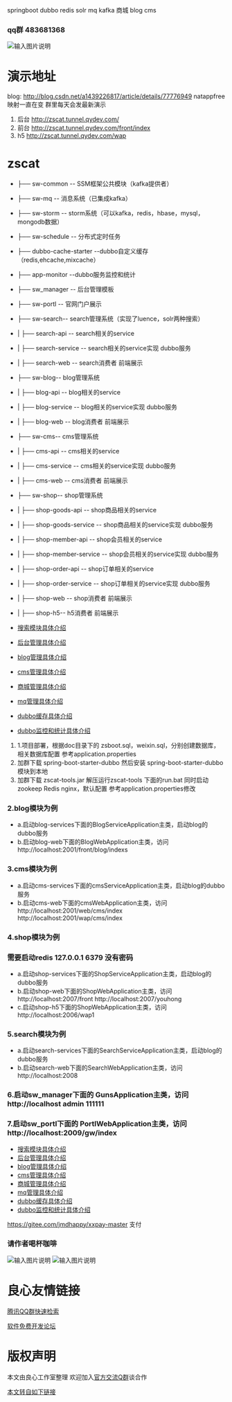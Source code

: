 springboot dubbo redis solr mq kafka 商城 blog cms
 

### qq群 483681368

   
 
![输入图片说明](https://git.oschina.net/uploads/images/2017/0830/111141_ed72ed26_134431.png "1504062698384.png")

# 演示地址
blog: http://blog.csdn.net/a1439226817/article/details/77776949
natappfree 映射一直在变  群里每天会发最新演示 

1. 后台 http://zscat.tunnel.qydev.com/
2. 前台 http://zscat.tunnel.qydev.com/front/index
3. h5 http://zscat.tunnel.qydev.com/wap

# zscat


- ├── sw-common -- SSM框架公共模块（kafka提供者）
- ├── sw-mq -- 消息系统（已集成kafka）
- ├── sw-storm -- storm系统（可以kafka，redis，hbase，mysql，mongodb数据）
- ├── sw-schedule -- 分布式定时任务
- ├── dubbo-cache-starter --dubbo自定义缓存（redis,ehcache,mixcache）
- ├── app-monitor --dubbo服务监控和统计
- ├── sw_manager -- 后台管理模板
- ├── sw-portl -- 官网门户展示
- ├── sw-search-- search管理系统（实现了luence，solr两种搜索）
- |    ├── search-api -- search相关的service
- |    ├── search-service -- search相关的service实现  dubbo服务
- |    ├── search-web -- search消费者 前端展示
- ├── sw-blog-- blog管理系统
- |    ├── blog-api -- blog相关的service
- |    ├── blog-service -- blog相关的service实现  dubbo服务
- |    ├── blog-web -- blog消费者 前端展示
- ├── sw-cms-- cms管理系统
- |    ├── cms-api -- cms相关的service
- |    ├── cms-service -- cms相关的service实现  dubbo服务
- |    ├── cms-web -- cms消费者 前端展示
- ├── sw-shop-- shop管理系统
- |    ├── shop-goods-api -- shop商品相关的service
- |    ├── shop-goods-service -- shop商品相关的service实现  dubbo服务
- |    ├── shop-member-api -- shop会员相关的service
- |    ├── shop-member-service -- shop会员相关的service实现  dubbo服务
- |    ├── shop-order-api -- shop订单相关的service
- |    ├── shop-order-service -- shop订单相关的service实现  dubbo服务
- |    ├── shop-web -- shop消费者 前端展示
- |    ├── shop-h5-- h5消费者 前端展示

- [搜索模块具体介绍](http://u.720life.cn/g/5c954f4cd4204fb6c09a7e58aa70844da5e65fc0e5b04545f569a1a81f014b7da75d2c52acbe42c681aba5e3bf19b7c69001516c987b72c4e844f5703105827f26cd0abcc3a73f77c3754e3a999416cb)
- [后台管理具体介绍](http://u.720life.cn/g/5c954f4cd4204fb6c09a7e58aa70844da5e65fc0e5b04545f569a1a81f014b7d5b67c2a1eaa898815e5463a2c530d9fd1b622ae07dd183d4fed40244024ebb939f22fdc946654bfd38f791947a7d82fc)
- [blog管理具体介绍](http://u.720life.cn/g/5c954f4cd4204fb6c09a7e58aa70844da5e65fc0e5b04545f569a1a81f014b7d5b67c2a1eaa898815e5463a2c530d9fd0ea095e67fab727c916e452097be868426ac3a510d88b2db16512badb03d1916)
- [cms管理具体介绍](http://u.720life.cn/g/5c954f4cd4204fb6c09a7e58aa70844da5e65fc0e5b04545f569a1a81f014b7d5b67c2a1eaa898815e5463a2c530d9fd4dca0e0bd24d4e34002dd7d08b417da73105430d7767354c32cb69f270907e4c)
- [商城管理具体介绍](http://u.720life.cn/g/5c954f4cd4204fb6c09a7e58aa70844da5e65fc0e5b04545f569a1a81f014b7d5b67c2a1eaa898815e5463a2c530d9fdef7bb51ac52f0f34164edce98f820c2880a7de1f9790e9861bb4a2591e085b28)
- [mq管理具体介绍](http://u.720life.cn/g/5c954f4cd4204fb6c09a7e58aa70844da5e65fc0e5b04545f569a1a81f014b7d5b67c2a1eaa898815e5463a2c530d9fd760b786db7f994ddc9bc0aeea27147faa32cb9fa3182a97bf192c1267e07db20)
- [dubbo缓存具体介绍](http://u.720life.cn/g/5c954f4cd4204fb6c09a7e58aa70844da5e65fc0e5b04545f569a1a81f014b7d5b67c2a1eaa898815e5463a2c530d9fdbd9649274b91ddc4923573d1a187e2eea63a873488e17ffeabe9691e6e7bbf8771eea69da871d3911b781ffd9cab4b20)
- [dubbo监控和统计具体介绍](http://u.720life.cn/g/5c954f4cd4204fb6c09a7e58aa70844da5e65fc0e5b04545f569a1a81f014b7d5b67c2a1eaa898815e5463a2c530d9fda49bd94898803dd9e510f19700d873ef421469371760b57dba523bdf443fdf51)




1. 1.项目部署，根据doc目录下的 zsboot.sql，weixin.sql，分别创建数据库，相关数据库配置 参考application.properties
2. 加群下载 spring-boot-starter-dubbo 然后安装 spring-boot-starter-dubbo模块到本地
3. 加群下载 zscat-tools.jar  解压运行zscat-tools 下面的run.bat 同时启动zookeep Redis nginx，默认配置 参考application.properties修改
### 2.blog模块为例  



- a.启动blog-services下面的BlogServiceApplication主类，启动blog的dubbo服务
- b.启动blog-web下面的BlogWebApplication主类，访问 http://localhost:2001/front/blog/indexs
### 3.cms模块为例 
 


- a.启动cms-services下面的cmsServiceApplication主类，启动blog的dubbo服务
- b.启动cms-web下面的cmsWebApplication主类，访问 http://localhost:2001/web/cms/index http://localhost:2001/wap/cms/index
### 4.shop模块为例  


### 需要启动redis 127.0.0.1 6379 没有密码
- a.启动shop-services下面的ShopServiceApplication主类，启动blog的dubbo服务
- b.启动shop-web下面的ShopWebApplication主类，访问  http://localhost:2007/front http://localhost:2007/youhong
- c.启动shop-h5下面的ShopWebApplication主类，访问 http://localhost:2006/wap1 
### 5.search模块为例
  


- a.启动search-services下面的SearchServiceApplication主类，启动blog的dubbo服务
- b.启动search-web下面的SearchWebApplication主类，访问 http://localhost:2008
### 6.启动sw_manager下面的 GunsApplication主类，访问 http://localhost  admin  111111
### 7.启动sw_portl下面的 PortlWebApplication主类，访问 http://localhost:2009/gw/index



- [搜索模块具体介绍](http://u.720life.cn/g/5c954f4cd4204fb6c09a7e58aa70844da5e65fc0e5b04545f569a1a81f014b7da75d2c52acbe42c681aba5e3bf19b7c69001516c987b72c4e844f5703105827f26cd0abcc3a73f77c3754e3a999416cb)
- [后台管理具体介绍](http://u.720life.cn/g/5c954f4cd4204fb6c09a7e58aa70844da5e65fc0e5b04545f569a1a81f014b7d5b67c2a1eaa898815e5463a2c530d9fd1b622ae07dd183d4fed40244024ebb939f22fdc946654bfd38f791947a7d82fc)
- [blog管理具体介绍](http://u.720life.cn/g/5c954f4cd4204fb6c09a7e58aa70844da5e65fc0e5b04545f569a1a81f014b7d5b67c2a1eaa898815e5463a2c530d9fd0ea095e67fab727c916e452097be868426ac3a510d88b2db16512badb03d1916)
- [cms管理具体介绍](http://u.720life.cn/g/5c954f4cd4204fb6c09a7e58aa70844da5e65fc0e5b04545f569a1a81f014b7d5b67c2a1eaa898815e5463a2c530d9fd4dca0e0bd24d4e34002dd7d08b417da73105430d7767354c32cb69f270907e4c)
- [商城管理具体介绍](http://u.720life.cn/g/5c954f4cd4204fb6c09a7e58aa70844da5e65fc0e5b04545f569a1a81f014b7d5b67c2a1eaa898815e5463a2c530d9fdef7bb51ac52f0f34164edce98f820c2880a7de1f9790e9861bb4a2591e085b28)
- [mq管理具体介绍](http://u.720life.cn/g/5c954f4cd4204fb6c09a7e58aa70844da5e65fc0e5b04545f569a1a81f014b7d5b67c2a1eaa898815e5463a2c530d9fd760b786db7f994ddc9bc0aeea27147faa32cb9fa3182a97bf192c1267e07db20)
- [dubbo缓存具体介绍](http://u.720life.cn/g/5c954f4cd4204fb6c09a7e58aa70844da5e65fc0e5b04545f569a1a81f014b7d5b67c2a1eaa898815e5463a2c530d9fdbd9649274b91ddc4923573d1a187e2eea63a873488e17ffeabe9691e6e7bbf8771eea69da871d3911b781ffd9cab4b20)
- [dubbo监控和统计具体介绍](http://u.720life.cn/g/5c954f4cd4204fb6c09a7e58aa70844da5e65fc0e5b04545f569a1a81f014b7d5b67c2a1eaa898815e5463a2c530d9fda49bd94898803dd9e510f19700d873ef421469371760b57dba523bdf443fdf51)





https://gitee.com/jmdhappy/xxpay-master 支付
###  请作者喝杯咖啡

![输入图片说明](https://git.oschina.net/uploads/images/2017/0829/203712_6694b4c1_134431.jpeg "weixin.jpg")
![输入图片说明](https://git.oschina.net/uploads/images/2017/0829/203723_5567bd56_134431.jpeg "alipay.jpg")


 # 良心友情链接

[腾讯QQ群快速检索](http://u.720life.cn/s/8cf73f7c)

[软件免费开发论坛](http://u.720life.cn/s/bbb01dc0)

# 版权声明 

本文由良心工作室整理 欢迎加入[官方交流Q群](https://u.720life.cn/s/f2316816)谈合作

[本文转自如下链接](http://u.720life.cn/g/2e71d0f0a5c601172267ba20d3a43c6ef3e7e11142bc7092c0251690109fe5ea891c49af9b081a25c7e12b208d8a74cb0b9b7225936a75244609e6c164ad582a)